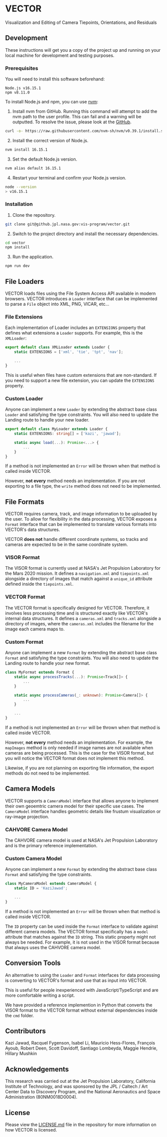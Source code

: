 # VECTOR

Visualization and Editing of Camera Tiepoints, Orientations, and Residuals

## Development

These instructions will get you a copy of the project up and running on your local machine for development and testing purposes.

### Prerequisites

You will need to install this software beforehand:

```
Node.js v16.15.1
npm v8.11.0
```

To install Node.js and npm, you can use [nvm](https://github.com/nvm-sh/nvm):

1. Install nvm from GitHub. Running this command will attempt to add the nvm path to the user profile. This can fail and a warning will be outputted. To resolve the issue, please look at the [GitHub](https://github.com/nvm-sh/nvm#install--update-script).

```bash
curl -o- https://raw.githubusercontent.com/nvm-sh/nvm/v0.39.1/install.sh | bash
```

2. Install the correct version of Node.js.

```bash
nvm install 16.15.1
```

3. Set the default Node.js version.

```bash
nvm alias default 16.15.1
```

4. Restart your terminal and confirm your Node.js version.

```bash
node --version
> v16.15.1
```

### Installation

1. Clone the repository.

```bash
git clone git@github.jpl.nasa.gov:vis-program/vector.git
```

2. Switch to the project directory and install the necessary dependencies.

```bash
cd vector
npm install
```

3. Run the application.

```bash
npm run dev
```

## File Loaders

VECTOR loads files using the File System Access API available in modern browsers. VECTOR introduces a `Loader` interface that can be implemented to parse a `File` object into XML, PNG, VICAR, etc...

### File Extensions

Each implementation of Loader includes an `EXTENSIONS` property that defines what extensions a `Loader` supports. For example, this is the `XMLLoader`:

```typescript
export default class XMLLoader extends Loader {
    static EXTENSIONS = ['xml', 'tie', 'tpt', 'nav'];

    ...
}
```

This is useful when files have custom extensions that are non-standard. If you need to support a new file extension, you can update the `EXTENSIONS` property.

### Custom Loader

Anyone can implement a new `Loader` by extending the abstract base class `Loader` and satisfying the type constraints. You will also need to update the Landing route to handle your new loader.

```typescript
export default class MyLoader extends Loader {
    static EXTENSIONS: string[] = ['kazi', 'jawad'];

    static async load(...): Promise<...> {
        ...
    }
}
```

If a method is not implemented an `Error` will be thrown when that method is called inside VECTOR.

However, **not every** method needs an implementation. If you are not exporting to a file type, the `write` method does not need to be implemented.

## File Formats

VECTOR requires camera, track, and image information to be uploaded by the user.
To allow for flexibility in the data processing, VECTOR exposes a `Format` interface that can be implemented to translate various formats into VECTOR's data structures.

VECTOR **does not** handle different coordinate systems, so tracks and cameras are expected to be in the same coordinate system.

### VISOR Format

The VISOR format is currently used at NASA's Jet Propulsion Laboratory for the Mars 2020 mission.
It defines a `navigation.xml` and `tiepoints.xml` alongside a directory of images that match against a `unique_id` attribute defined inside the `tiepoints.xml`.

### VECTOR Format

The VECTOR format is specifically designed for VECTOR. Therefore, it involves less processing time and is structured exactly like VECTOR's internal data structures.
It defines a `cameras.xml` and `tracks.xml` alongside a directory of images, where the `cameras.xml` includes the filename for the image each camera maps to.

### Custom Format

Anyone can implement a new `Format` by extending the abstract base class `Format` and satisfying the type constraints. You will also need to update the Landing route to handle your new format.

```typescript
class MyFormat extends Format {
    static async processTracks(...): Promise<Track[]> {
        ...
    }

    static async processCameras(_: unknown): Promise<Camera[]> {
        ...
    }

    ...
}
```

If a method is not implemented an `Error` will be thrown when that method is called inside VECTOR.

However, **not every** method needs an implementation.
For example, the `mapImages` method is only needed if image names are not available when cameras are being processed. This is the case for the VISOR format, but you will notice the VECTOR format does not implement this method.

Likewise, if you are not planning on exporting file information, the export methods do not need to be implemented.

## Camera Models

VECTOR supports a `CameraModel` interface that allows anyone to implement their own geoemtric camera model for their specific use cases. The `CameraModel` interface handles geometric details like frustum visualization or ray-image projection.

### CAHVORE Camera Model

The CAHVORE camera model is used at NASA's Jet Propulsion Laboratory and is the primary reference implementation.

### Custom Camera Model

Anyone can implement a new `Format` by extending the abstract base class `Format` and satisfying the type constraints.

```typescript
class MyCameraModel extends CameraModel {
    static ID = 'KaziJawad';

    ...
}
```

If a method is not implemented an `Error` will be thrown when that method is called inside VECTOR.

The `ID` property can be used inside the `Format` interface to validate against different camera models.
The VECTOR format specifically has a `model` attribute that matches against the `ID` string.
This static property might not always be needed. For example, it is not used in the VISOR format because that always uses the CAHVORE camera model.

## Conversion Tools

An alternative to using the `Loader` and `Format` interfaces for data processing is converting to VECTOR's format and use that as input into VECTOR.

This is useful for people inexperienced with JavaScript/TypeScript and are more comfortable writing a script.

We have provided a reference implemention in Python that converts the VISOR format to the VECTOR format without external dependencies inside the `cmd` folder.

## Contributors

Kazi Jawad, Racquel Fygenson, Isabel Li, Mauricio Hess-Flores, François Ayoub, Robert Deen, Scott Davidoff, Santiago Lombeyda, Maggie Hendrie, Hillary Mushkin

## Acknowledgements

This research was carried out at the Jet Propulsion Laboratory, California Institute of Technology, and was sponsored by the JPL / Caltech / Art Center Data to Discovery Program, and the National Aeronautics and Space Administration (80NM0018D0004).

## License

Please view the [LICENSE.md](LICENSE.md) file in the repository for more information on how VECTOR is licensed.
